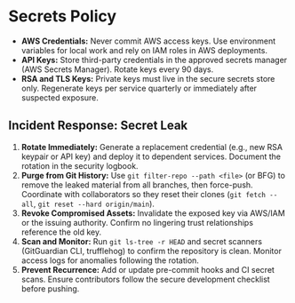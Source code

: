 # Secrets Policy

- **AWS Credentials:** Never commit AWS access keys. Use environment variables for local work and rely on IAM roles in AWS deployments.
- **API Keys:** Store third-party credentials in the approved secrets manager (AWS Secrets Manager). Rotate keys every 90 days.
- **RSA and TLS Keys:** Private keys must live in the secure secrets store only. Regenerate keys per service quarterly or immediately after suspected exposure.

## Incident Response: Secret Leak

1. **Rotate Immediately:** Generate a replacement credential (e.g., new RSA keypair or API key) and deploy it to dependent services. Document the rotation in the security logbook.
2. **Purge from Git History:** Use `git filter-repo --path <file>` (or BFG) to remove the leaked material from all branches, then force-push. Coordinate with collaborators so they reset their clones (`git fetch --all`, `git reset --hard origin/main`).
3. **Revoke Compromised Assets:** Invalidate the exposed key via AWS/IAM or the issuing authority. Confirm no lingering trust relationships reference the old key.
4. **Scan and Monitor:** Run `git ls-tree -r HEAD` and secret scanners (GitGuardian CLI, trufflehog) to confirm the repository is clean. Monitor access logs for anomalies following the rotation.
5. **Prevent Recurrence:** Add or update pre-commit hooks and CI secret scans. Ensure contributors follow the secure development checklist before pushing.
